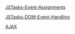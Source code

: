 [JSTasks-Event-Assignments](https://users.metropolia.fi/~georgiia/WSK-25/week2/event-assignments/)

[JSTasks-DOM-Event-Handling](https://users.metropolia.fi/~georgiia/WSK-25/week2/js-tasks-w2-DOM-Event-Handling/)

[AJAX](https://users.metropolia.fi/~georgiia/WSK-25/week2/AJAX/)